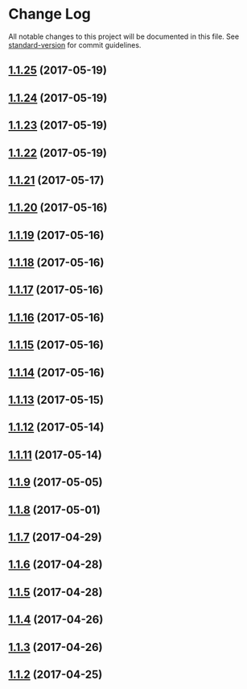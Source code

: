 # Change Log

All notable changes to this project will be documented in this file. See [standard-version](https://github.com/conventional-changelog/standard-version) for commit guidelines.

<a name="1.1.25"></a>
## [1.1.25](https://github.com/Mikefluff/SmartContracts/compare/v1.1.24...v1.1.25) (2017-05-19)



<a name="1.1.24"></a>
## [1.1.24](https://github.com/Mikefluff/SmartContracts/compare/v1.1.23...v1.1.24) (2017-05-19)



<a name="1.1.23"></a>
## [1.1.23](https://github.com/Mikefluff/SmartContracts/compare/v1.1.22...v1.1.23) (2017-05-19)



<a name="1.1.22"></a>
## [1.1.22](https://github.com/Mikefluff/SmartContracts/compare/v1.1.21...v1.1.22) (2017-05-19)



<a name="1.1.21"></a>
## [1.1.21](https://github.com/Mikefluff/SmartContracts/compare/v1.1.20...v1.1.21) (2017-05-17)



<a name="1.1.20"></a>
## [1.1.20](https://github.com/Mikefluff/SmartContracts/compare/v1.1.19...v1.1.20) (2017-05-16)



<a name="1.1.19"></a>
## [1.1.19](https://github.com/Mikefluff/SmartContracts/compare/v1.1.18...v1.1.19) (2017-05-16)



<a name="1.1.18"></a>
## [1.1.18](https://github.com/Mikefluff/SmartContracts/compare/v1.1.17...v1.1.18) (2017-05-16)



<a name="1.1.17"></a>
## [1.1.17](https://github.com/Mikefluff/SmartContracts/compare/v1.1.16...v1.1.17) (2017-05-16)



<a name="1.1.16"></a>
## [1.1.16](https://github.com/Mikefluff/SmartContracts/compare/v1.1.15...v1.1.16) (2017-05-16)



<a name="1.1.15"></a>
## [1.1.15](https://github.com/Mikefluff/SmartContracts/compare/v1.1.14...v1.1.15) (2017-05-16)



<a name="1.1.14"></a>
## [1.1.14](https://github.com/Mikefluff/SmartContracts/compare/v1.1.13...v1.1.14) (2017-05-16)



<a name="1.1.13"></a>
## [1.1.13](https://github.com/Mikefluff/SmartContracts/compare/v1.1.12...v1.1.13) (2017-05-15)



<a name="1.1.12"></a>
## [1.1.12](https://github.com/Mikefluff/SmartContracts/compare/v1.1.11...v1.1.12) (2017-05-14)



<a name="1.1.11"></a>
## [1.1.11](https://github.com/Mikefluff/SmartContracts/compare/v1.1.9...v1.1.11) (2017-05-14)



<a name="1.1.9"></a>
## [1.1.9](https://github.com/Mikefluff/SmartContracts/compare/v1.1.8...v1.1.9) (2017-05-05)



<a name="1.1.8"></a>
## [1.1.8](https://github.com/Mikefluff/SmartContracts/compare/v1.1.7...v1.1.8) (2017-05-01)



<a name="1.1.7"></a>
## [1.1.7](https://github.com/Mikefluff/SmartContracts/compare/v1.1.6...v1.1.7) (2017-04-29)



<a name="1.1.6"></a>
## [1.1.6](https://github.com/Mikefluff/SmartContracts/compare/v1.1.5...v1.1.6) (2017-04-28)



<a name="1.1.5"></a>
## [1.1.5](https://github.com/Mikefluff/SmartContracts/compare/v1.1.4...v1.1.5) (2017-04-28)



<a name="1.1.4"></a>
## [1.1.4](https://github.com/Mikefluff/SmartContracts/compare/v1.1.3...v1.1.4) (2017-04-26)



<a name="1.1.3"></a>
## [1.1.3](https://github.com/Mikefluff/SmartContracts/compare/v1.1.2...v1.1.3) (2017-04-26)



<a name="1.1.2"></a>
## [1.1.2](https://github.com/Mikefluff/SmartContracts/compare/v1.0.9...v1.1.2) (2017-04-25)
